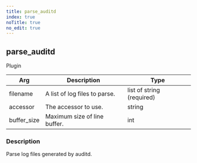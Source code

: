 ```yaml
---
title: parse_auditd
index: true
noTitle: true
no_edit: true
---
```




<div class="vql_item"></div>


## parse_auditd
<span class='vql_type pull-right page-header'>Plugin</span>



<div class="vqlargs"></div>

Arg | Description | Type
----|-------------|-----
filename|A list of log files to parse.|list of string (required)
accessor|The accessor to use.|string
buffer_size|Maximum size of line buffer.|int

### Description

Parse log files generated by auditd.

